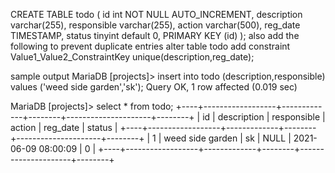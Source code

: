 CREATE TABLE todo (
    id int NOT NULL AUTO_INCREMENT,
    description varchar(255),
    responsible varchar(255),
    action varchar(500),
    reg_date TIMESTAMP,
    status tinyint default 0,
    PRIMARY KEY (id)
);
also add the following to prevent duplicate entries
alter table todo add constraint Value1_Value2_ConstraintKey unique(description,reg_date);

sample output
MariaDB [projects]> insert into todo (description,responsible) values ('weed side garden','sk');
Query OK, 1 row affected (0.019 sec)

MariaDB [projects]> select *  from todo;
+----+------------------+-------------+--------+---------------------+--------+
| id | description      | responsible | action | reg_date            | status |
+----+------------------+-------------+--------+---------------------+--------+
|  1 | weed side garden | sk          | NULL   | 2021-06-09 08:00:09 |      0 |
+----+------------------+-------------+--------+---------------------+--------+
